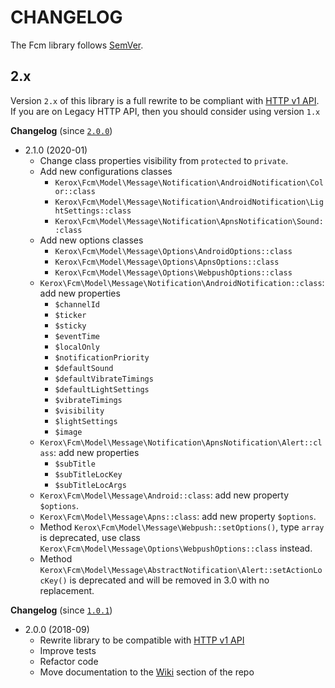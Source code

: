 # CHANGELOG

The Fcm library follows [SemVer](http://semver.org/).

## 2.x

Version `2.x` of this library is a full rewrite to be compliant with [HTTP v1 API](https://firebase.google.com/docs/reference/fcm/rest/v1/projects.messages). If you are on Legacy HTTP API, then you should consider using version `1.x`

**Changelog** (since [`2.0.0`](https://github.com/ker0x/fcm/compare/2.0.0...2.1.0))

- 2.1.0 (2020-01)
    - Change class properties visibility from `protected` to `private`.
    - Add new configurations classes 
        * `Kerox\Fcm\Model\Message\Notification\AndroidNotification\Color::class`
        * `Kerox\Fcm\Model\Message\Notification\AndroidNotification\LightSettings::class`
        * `Kerox\Fcm\Model\Message\Notification\ApnsNotification\Sound::class`
    - Add new options classes
        * `Kerox\Fcm\Model\Message\Options\AndroidOptions::class`
        * `Kerox\Fcm\Model\Message\Options\ApnsOptions::class`
        * `Kerox\Fcm\Model\Message\Options\WebpushOptions::class`
    - `Kerox\Fcm\Model\Message\Notification\AndroidNotification::class`: add new properties 
        * `$channelId`
        * `$ticker`
        * `$sticky`
        * `$eventTime`
        * `$localOnly`
        * `$notificationPriority`
        * `$defaultSound`
        * `$defaultVibrateTimings`
        * `$defaultLightSettings`
        * `$vibrateTimings`
        * `$visibility`
        * `$lightSettings`
        * `$image`
    - `Kerox\Fcm\Model\Message\Notification\ApnsNotification\Alert::class`: add new properties 
        * `$subTitle`
        * `$subTitleLocKey`
        * `$subTitleLocArgs`
    - `Kerox\Fcm\Model\Message\Android::class`: add new property `$options`.
    - `Kerox\Fcm\Model\Message\Apns::class`: add new property `$options`.
    - Method `Kerox\Fcm\Model\Message\Webpush::setOptions()`, type `array` is deprecated, use class `Kerox\Fcm\Model\Message\Options\WebpushOptions::class` instead.
    - Method `Kerox\Fcm\Model\Message\AbstractNotification\Alert::setActionLocKey()` is deprecated and will be removed in 3.0 with no replacement.

**Changelog** (since [`1.0.1`](https://github.com/ker0x/fcm/compare/1.0.1...2.0.0))

- 2.0.0 (2018-09)
    - Rewrite library to be compatible with [HTTP v1 API](https://firebase.google.com/docs/reference/fcm/rest/v1/projects.messages)
    - Improve tests
    - Refactor code
    - Move documentation to the [Wiki](https://github.com/ker0x/fcm/wiki) section of the repo
